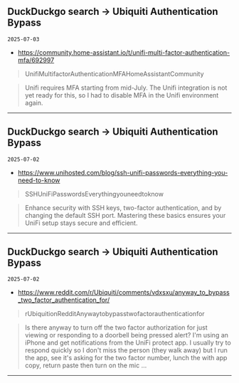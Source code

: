 ## DuckDuckgo search -> Ubiquiti Authentication Bypass
`2025-07-03`

* https://community.home-assistant.io/t/unifi-multi-factor-authentication-mfa/692997

<blockquote>
 UnifiMultifactorAuthenticationMFAHomeAssistantCommunity
</blockquote>
<blockquote>
Unifi requires MFA starting from mid-July. The Unifi integration is not yet ready for this, so I had to disable MFA in the Unifi environment again.
</blockquote>

---

## DuckDuckgo search -> Ubiquiti Authentication Bypass
`2025-07-02`

* https://www.unihosted.com/blog/ssh-unifi-passwords-everything-you-need-to-know

<blockquote>
 SSHUniFiPasswordsEverythingyouneedtoknow
</blockquote>
<blockquote>
Enhance security with SSH keys, two-factor authentication, and by changing the default SSH port. Mastering these basics ensures your UniFi setup stays secure and efficient.
</blockquote>

---

## DuckDuckgo search -> Ubiquiti Authentication Bypass
`2025-07-02`

* https://www.reddit.com/r/Ubiquiti/comments/vdxsxu/anyway_to_bypass_two_factor_authentication_for/

<blockquote>
 rUbiquitionRedditAnywaytobypasstwofactorauthenticationfor
</blockquote>
<blockquote>
Is there anyway to turn off the two factor authorization for just viewing or responding to a doorbell being pressed alert? I'm using an iPhone and get notifications from the UniFi protect app. I usually try to respond quickly so I don't miss the person (they walk away) but I run the app, see it's asking for the two factor number, lunch the with app copy, return paste then turn on the mic ...
</blockquote>

---

